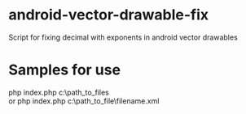 # android-vector-drawable-fix
Script for fixing decimal with exponents in android vector drawables
# Samples for use
php index.php c:\path_to_files\
or
php index.php c:\path_to_file\filename.xml

